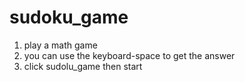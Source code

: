 # sudoku_game

1. play a math game
2. you can use the keyboard-space to get the answer
3. click sudolu_game then start
